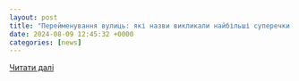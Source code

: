 ```yaml
---
layout: post
title: "Перейменування вулиць: які назви викликали найбільші суперечки та чому Одеса це вже проходила - Одеса Vgorode.ua"
date: 2024-08-09 12:45:32 +0000
categories: [news]
---
```


[Читати далі](https://od.vgorode.ua/ukr/news/obschestvo/a1265426-perejmenuvannja-vulits-jaki-nazvi-viklikali-najbilshi-superechki-ta-chomu-odesa-tse-vzhe-prokhodila)
